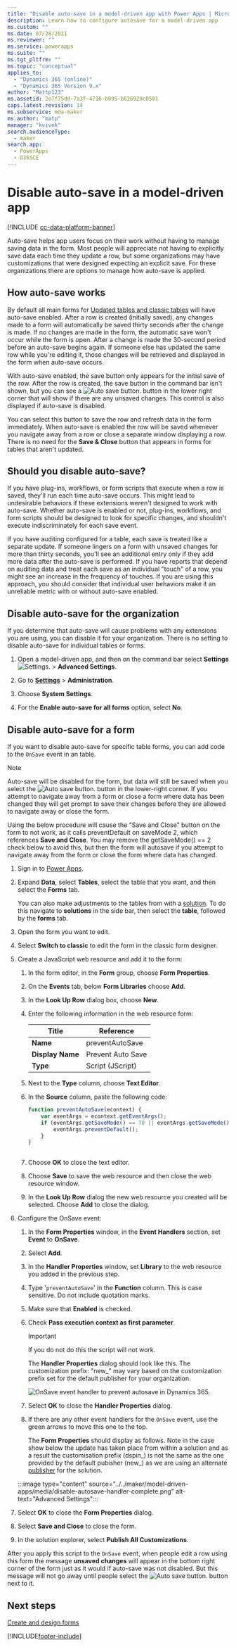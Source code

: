 ```yaml
---
title: "Disable auto-save in a model-driven app with Power Apps | MicrosoftDocs"
description: Learn how to configure autosave for a model-driven app
ms.custom: ""
ms.date: 07/28/2021
ms.reviewer: ""
ms.service: powerapps
ms.suite: ""
ms.tgt_pltfrm: ""
ms.topic: "conceptual"
applies_to: 
  - "Dynamics 365 (online)"
  - "Dynamics 365 Version 9.x"
author: "Mattp123"
ms.assetid: 2e7f75dd-7a3f-4716-b995-b626929c0501
caps.latest.revision: 14
ms.subservice: mda-maker
ms.author: "matp"
manager: "kvivek"
search.audienceType: 
  - maker
search.app: 
  - PowerApps
  - D365CE
---
```

# Disable auto-save in a model-driven app

[!INCLUDE [cc-data-platform-banner](../../includes/cc-data-platform-banner.md)]

Auto-save helps app users focus on their work without having to manage saving data in the form. Most people will appreciate not having to explicitly save data each time they update a row, but some organizations may have customizations that were designed expecting an explicit save. For these organizations there are options to manage how auto-save is applied.  
  
<a name="BKMK_HowAutoSaveWorks"></a>   

## How auto-save works  
 By default all main forms for [Updated tables and classic tables](create-design-forms.md#updated-versus-classic-tables) will have auto-save enabled. After a row is created (initially saved), any changes made to a form will automatically be saved thirty seconds after the change is made. If no changes are made in the form, the automatic save won't occur while the form is open. After a change is made the 30-second period before an auto-save begins again. If someone else has updated the same row while you're editing it, those changes will be retrieved and displayed in the form when auto-save occurs.  
  
 With auto-save enabled, the save button only appears for the initial save of the row. After the row is created, the save button in the command bar isn't shown, but you can see a ![Auto save button.](media/auto-save-icon.png "Auto save button") button in the lower right corner that will show if there are any unsaved changes. This control is also displayed if auto-save is disabled.  
  
 You can select this button to save the row and refresh data in the form immediately. When  auto-save is enabled the row will be saved whenever you navigate away from a row or close a separate window displaying a row. There is no need for the **Save & Close** button that appears in forms for tables that aren't updated.  
  
<a name="BKMK_AutoSave"></a>   
## Should you disable auto-save?  
 If you have plug-ins, workflows, or form scripts that execute when a row is saved, they'll run each time auto-save occurs. This might lead to undesirable behaviors if these extensions weren't designed to work with auto-save. Whether auto-save is enabled or not, plug-ins, workflows, and form scripts should be designed to look for specific changes, and shouldn't execute indiscriminately for each save event.  
  
 If you have auditing configured for a table, each save is treated like a separate update. If someone lingers on a form with unsaved changes for more than thirty seconds, you'll see an additional entry only if they add more data after the auto-save is performed. If you have reports that depend on auditing data and treat each save as an individual "touch" of a row, you might see an increase in the frequency of touches. If you are using this approach, you should consider that individual user behaviors make it an unreliable metric with or without auto-save enabled.  
  
<a name="BKMK_DisableAutoSaveOrg"></a>   
## Disable auto-save for the organization  
 If you determine that auto-save will cause problems with any extensions you are using, you can disable it for your organization. There is no setting to disable auto-save for individual tables or forms.  


1. Open a model-driven app, and then on the command bar select **Settings** ![Settings.](../model-driven-apps/media/powerapps-gear.png) > **Advanced  Settings**.

2. Go to **[Settings](advanced-navigation.md#solution-explorer)** > **Administration**.  
  
3.  Choose **System Settings**.  
  
4.  For the **Enable auto-save for all forms** option, select **No**.  
  
<a name="BKMK_DisalbleAutoSaveForm"></a>   
## Disable auto-save for a form  
 If you want to disable auto-save for specific table forms, you can add code to the `OnSave` event in an table.  
  
> [!NOTE]
>  Auto-save will be disabled for the form, but data will still be saved when you select the ![Auto save button.](media/auto-save-icon.png "Auto save button") button in the lower-right corner. If you attempt to navigate away from a form or close a form where data has been changed they will get prompt to save their changes before they are allowed to navigate away or close the form. 
>  
>  Using the below procedure will cause the "Save and Close" button on the form to not work, as it calls preventDefault on saveMode 2, which references **Save and Close**. You may remove the getSaveMode() == 2 check below to avoid this, but then the form will autosave if you attempt to navigate away from the form or close the form where data has changed.
  
1.  Sign in to [Power Apps](https://make.powerapps.com/?utm_source=padocs&utm_medium=linkinadoc&utm_campaign=referralsfromdoc).  

2.  Expand **Data**, select **Tables**, select the table that you want, and then select the **Forms** tab.
   
    You can also make adjustments to the tables from with a [solution](../model-driven-apps/model-driven-app-glossary.md#solution).  To do this navigate to **solutions** in the side bar, then select the **table**, followed by the **forms** tab.
  
3.  Open the form you want to edit.

4.  Select **Switch to classic** to edit the form in the classic form designer.
  
5.  Create a JavaScript web resource and add it to the form:  
  
    1.  In the form editor, in the **Form** group, choose **Form Properties**.  
  
    2.  On the **Events** tab, below **Form Libraries** choose **Add**.  
  
    3.  In the **Look Up Row** dialog box, choose **New**.  
  
    4.  Enter the following information in the web resource form:  
  
        |Title|Reference|  
        |-|-|  
        |**Name**|preventAutoSave|  
        |**Display Name**|Prevent Auto Save|  
        |**Type**|Script (JScript)|  
  
    5.  Next to the **Type** column, choose **Text Editor**.  
  
    6.  In the **Source** column, paste the following code:  
  
        ```javascript  
        function preventAutoSave(econtext) {  
            var eventArgs = econtext.getEventArgs();  
            if (eventArgs.getSaveMode() == 70 || eventArgs.getSaveMode() == 2) {  
                eventArgs.preventDefault();  
            }  
        }  
  
        ```  
  
    7.  Choose **OK** to close the text editor.  
  
    8.  Choose **Save** to save the web resource and then close the web resource window.  
  
    9. In the **Look Up Row** dialog the new web resource you created will be selected. Choose **Add** to close the dialog.  
  
6.  Configure the OnSave event:  
  
    1.  In the **Form Properties** window, in the **Event Handlers** section, set **Event** to **OnSave**.  
  
    2.  Select **Add**.  
  
    3.  In the **Handler Properties** window, set **Library** to the web resource you added in the previous step.  
  
    4.  Type '`preventAutoSave`' in the **Function** column. This is case sensitive. Do not include quotation marks.  
  
    5.  Make sure that **Enabled** is checked.  
  
    6.  Check **Pass execution context as first parameter**.  
  
        > [!IMPORTANT]
        >  If you do not do this the script will not work.  
  
         The **Handler Properties** dialog should look like this. The customization prefix: "new_" may vary based on the customization prefix set for the default publisher for your organization.  
  
         ![OnSave event handler to prevent autosave in Dynamics 365.](media/prevent-auto-save-script.png "OnSave event handler to prevent autosave in Dynamics 365")  
  
    7.  Select **OK** to close the **Handler Properties** dialog.  
  
    8.  If there are any other event handlers for the `OnSave` event, use the green arrows to move this one to the top.  

        The **Form Properties** should display as follows.  Note in the case show below the update has taken place from within a solution and as a result the customisation prefix (dspin_) is not the same as the one provided by the default pubisher (new_) as we are using an alternate [publisher](../model-driven-apps/model-driven-app-glossary.md#publisher) for the solution.

    :::image type="content" source="../../maker/model-driven-apps/media/disable-autosave-handler-complete.png" alt-text="Advanced Settings":::
  
7. Select **OK** to close the **Form Properties** dialog.  
  
8. Select **Save and Close** to close the form.  
  
9.  In the solution explorer, select **Publish All Customizations**.  
  
 After you apply this script to the `OnSave` event, when people edit a row using this form the message **unsaved changes** will appear in the bottom right corner of the form just as it would if auto-save was not disabled. But this message will not go away until people select the ![Auto save button.](media/auto-save-icon.png "Auto save button") button next to it.
  
## Next steps

[Create and design forms](create-design-forms.md)

[!INCLUDE[footer-include](../../includes/footer-banner.md)]
